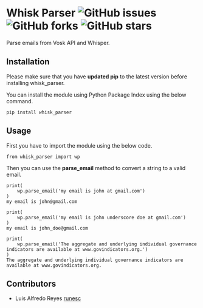 # Whisk Parser ![GitHub issues](https://img.shields.io/github/issues/Neuri-ai/whisk-parser) ![GitHub forks](https://img.shields.io/github/forks/Neuri-ai/whisk-parser) ![GitHub stars](https://img.shields.io/github/stars/Neuri-ai/whisk-parser) 

Parse emails from Vosk API and Whisper.

## Installation

Please make sure that you have **updated pip** to the latest version before installing whisk_parser.

You can install the module using Python Package Index using the below command.

    pip install whisk_parser


## Usage

First you have to import the module using the below code.

    from whisk_parser import wp

Then you can use the **parse_email** method to convert a string to a valid email.

```
print(
    wp.parse_email('my email is john at gmail.com')
)
my email is john@gmail.com
```

```
print(
    wp.parse_email('my email is john underscore doe at gmail.com')
)
my email is john_doe@gmail.com
```

```
print(
    wp.parse_email('The aggregate and underlying individual governance indicators are available at www.govindicators.org.')
)
The aggregate and underlying individual governance indicators are available at www.govindicators.org.
```




## Contributors
- Luis Alfredo Reyes [runesc](https://github.com/runesc)
